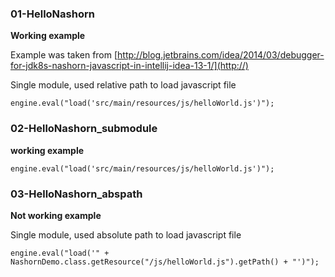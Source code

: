 ### 01-HelloNashorn ###

**Working example**

Example was taken from [http://blog.jetbrains.com/idea/2014/03/debugger-for-jdk8s-nashorn-javascript-in-intellij-idea-13-1/](http://)

Single module, used relative path to load javascript file 

`engine.eval("load('src/main/resources/js/helloWorld.js')");`

### 02-HelloNashorn_submodule ###

**working example**

`engine.eval("load('src/main/resources/js/helloWorld.js')");`


### 03-HelloNashorn_abspath ###

**Not working example**

Single module, used absolute path to load javascript file 

`engine.eval("load('" + NashornDemo.class.getResource("/js/helloWorld.js").getPath() + "')");`


